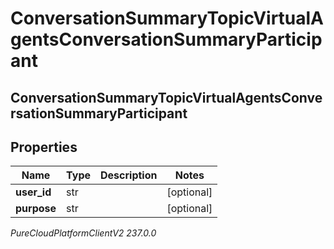 # ConversationSummaryTopicVirtualAgentsConversationSummaryParticipant

## ConversationSummaryTopicVirtualAgentsConversationSummaryParticipant

## Properties

|Name | Type | Description | Notes|
|------------ | ------------- | ------------- | -------------|
| **user_id** | str |  | [optional] |
| **purpose** | str |  | [optional] |



_PureCloudPlatformClientV2 237.0.0_
